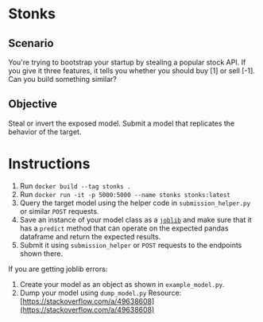# Stonks

## Scenario
You're trying to bootstrap your startup by stealing a popular stock API. If you give it three features, it tells you whether you should buy [1] or sell [-1]. Can you build something similar?

## Objective
Steal or invert the exposed model. Submit a model that replicates the behavior of the target.

# Instructions
1. Run `docker build --tag stonks .`
2. Run `docker run -it -p 5000:5000 --name stonks stonks:latest`
3. Query the target model using the helper code in `submission_helper.py` or similar `POST` requests.
4. Save an instance of your model class as a [`joblib`](https://joblib.readthedocs.io/en/latest/persistence.html) and make sure that it has a `predict` method that can operate on the expected pandas dataframe and return the expected results.
5. Submit it using `submission_helper` or `POST` requests to the endpoints shown there.

If you are getting joblib errors:
1. Create your model as an object as shown in `example_model.py`.
2. Dump your model using `dump_model.py`
Resource: [https://stackoverflow.com/a/49638608](https://stackoverflow.com/a/49638608)

